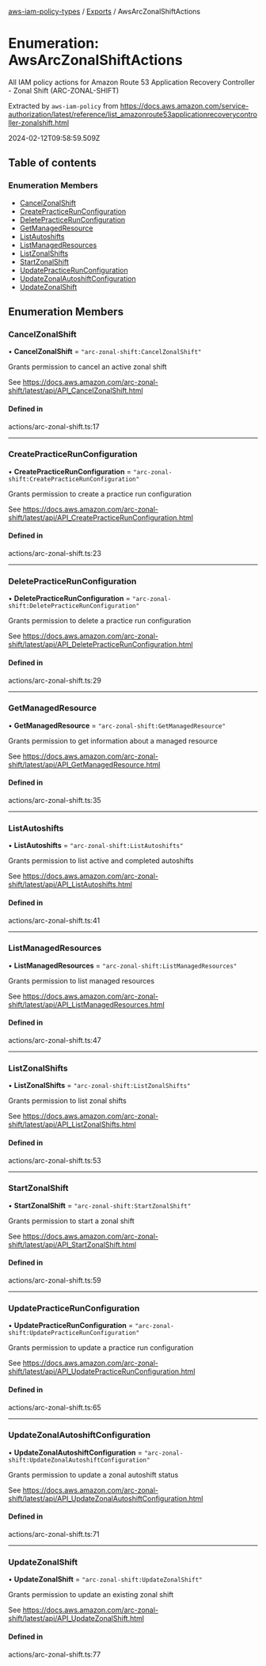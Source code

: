 [aws-iam-policy-types](../README.md) / [Exports](../modules.md) / AwsArcZonalShiftActions

# Enumeration: AwsArcZonalShiftActions

All IAM policy actions for Amazon Route 53 Application Recovery Controller - Zonal Shift (ARC-ZONAL-SHIFT)

Extracted by `aws-iam-policy` from
https://docs.aws.amazon.com/service-authorization/latest/reference/list_amazonroute53applicationrecoverycontroller-zonalshift.html

2024-02-12T09:58:59.509Z

## Table of contents

### Enumeration Members

- [CancelZonalShift](AwsArcZonalShiftActions.md#cancelzonalshift)
- [CreatePracticeRunConfiguration](AwsArcZonalShiftActions.md#createpracticerunconfiguration)
- [DeletePracticeRunConfiguration](AwsArcZonalShiftActions.md#deletepracticerunconfiguration)
- [GetManagedResource](AwsArcZonalShiftActions.md#getmanagedresource)
- [ListAutoshifts](AwsArcZonalShiftActions.md#listautoshifts)
- [ListManagedResources](AwsArcZonalShiftActions.md#listmanagedresources)
- [ListZonalShifts](AwsArcZonalShiftActions.md#listzonalshifts)
- [StartZonalShift](AwsArcZonalShiftActions.md#startzonalshift)
- [UpdatePracticeRunConfiguration](AwsArcZonalShiftActions.md#updatepracticerunconfiguration)
- [UpdateZonalAutoshiftConfiguration](AwsArcZonalShiftActions.md#updatezonalautoshiftconfiguration)
- [UpdateZonalShift](AwsArcZonalShiftActions.md#updatezonalshift)

## Enumeration Members

### CancelZonalShift

• **CancelZonalShift** = ``"arc-zonal-shift:CancelZonalShift"``

Grants permission to cancel an active zonal shift

See https://docs.aws.amazon.com/arc-zonal-shift/latest/api/API_CancelZonalShift.html

#### Defined in

actions/arc-zonal-shift.ts:17

___

### CreatePracticeRunConfiguration

• **CreatePracticeRunConfiguration** = ``"arc-zonal-shift:CreatePracticeRunConfiguration"``

Grants permission to create a practice run configuration

See https://docs.aws.amazon.com/arc-zonal-shift/latest/api/API_CreatePracticeRunConfiguration.html

#### Defined in

actions/arc-zonal-shift.ts:23

___

### DeletePracticeRunConfiguration

• **DeletePracticeRunConfiguration** = ``"arc-zonal-shift:DeletePracticeRunConfiguration"``

Grants permission to delete a practice run configuration

See https://docs.aws.amazon.com/arc-zonal-shift/latest/api/API_DeletePracticeRunConfiguration.html

#### Defined in

actions/arc-zonal-shift.ts:29

___

### GetManagedResource

• **GetManagedResource** = ``"arc-zonal-shift:GetManagedResource"``

Grants permission to get information about a managed resource

See https://docs.aws.amazon.com/arc-zonal-shift/latest/api/API_GetManagedResource.html

#### Defined in

actions/arc-zonal-shift.ts:35

___

### ListAutoshifts

• **ListAutoshifts** = ``"arc-zonal-shift:ListAutoshifts"``

Grants permission to list active and completed autoshifts

See https://docs.aws.amazon.com/arc-zonal-shift/latest/api/API_ListAutoshifts.html

#### Defined in

actions/arc-zonal-shift.ts:41

___

### ListManagedResources

• **ListManagedResources** = ``"arc-zonal-shift:ListManagedResources"``

Grants permission to list managed resources

See https://docs.aws.amazon.com/arc-zonal-shift/latest/api/API_ListManagedResources.html

#### Defined in

actions/arc-zonal-shift.ts:47

___

### ListZonalShifts

• **ListZonalShifts** = ``"arc-zonal-shift:ListZonalShifts"``

Grants permission to list zonal shifts

See https://docs.aws.amazon.com/arc-zonal-shift/latest/api/API_ListZonalShifts.html

#### Defined in

actions/arc-zonal-shift.ts:53

___

### StartZonalShift

• **StartZonalShift** = ``"arc-zonal-shift:StartZonalShift"``

Grants permission to start a zonal shift

See https://docs.aws.amazon.com/arc-zonal-shift/latest/api/API_StartZonalShift.html

#### Defined in

actions/arc-zonal-shift.ts:59

___

### UpdatePracticeRunConfiguration

• **UpdatePracticeRunConfiguration** = ``"arc-zonal-shift:UpdatePracticeRunConfiguration"``

Grants permission to update a practice run configuration

See https://docs.aws.amazon.com/arc-zonal-shift/latest/api/API_UpdatePracticeRunConfiguration.html

#### Defined in

actions/arc-zonal-shift.ts:65

___

### UpdateZonalAutoshiftConfiguration

• **UpdateZonalAutoshiftConfiguration** = ``"arc-zonal-shift:UpdateZonalAutoshiftConfiguration"``

Grants permission to update a zonal autoshift status

See https://docs.aws.amazon.com/arc-zonal-shift/latest/api/API_UpdateZonalAutoshiftConfiguration.html

#### Defined in

actions/arc-zonal-shift.ts:71

___

### UpdateZonalShift

• **UpdateZonalShift** = ``"arc-zonal-shift:UpdateZonalShift"``

Grants permission to update an existing zonal shift

See https://docs.aws.amazon.com/arc-zonal-shift/latest/api/API_UpdateZonalShift.html

#### Defined in

actions/arc-zonal-shift.ts:77
